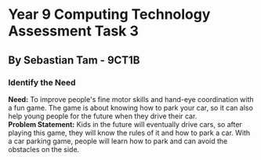 # Year 9 Computing Technology Assessment Task 3
## By Sebastian Tam - 9CT1B
### Identify the Need
**Need:** To improve people's fine motor skills and hand-eye coordination with a fun game. The game is about knowing how to park your car, so it can also help young people for the future when they drive their car.\
**Problem Statement:** Kids in the future will eventually drive cars, so after playing this game, they will know the rules of it and how to park a car. With a car parking game, people will learn how to park and can avoid the obstacles on the side.